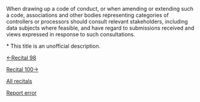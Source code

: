 
When drawing up a code of conduct, or when amending or extending such a code, associations and other bodies representing categories of controllers or processors should consult relevant stakeholders, including data subjects where feasible, and have regard to submissions received and views expressed in response to such consultations.


\* This title is an unofficial description.




[←Recital 98](https://gdpr-info.eu/recitals/no-98/ "98 - Preparation of Codes of Conduct by Organisations and Associations")


[Recital 100→](https://gdpr-info.eu/recitals/no-100/ "100 - Certification")


[All recitals](https://gdpr-info.eu/recitals/)

[Report error](https://gdpr-info.eu/gf/?TB_iframe=true&height=306 "Your message")

